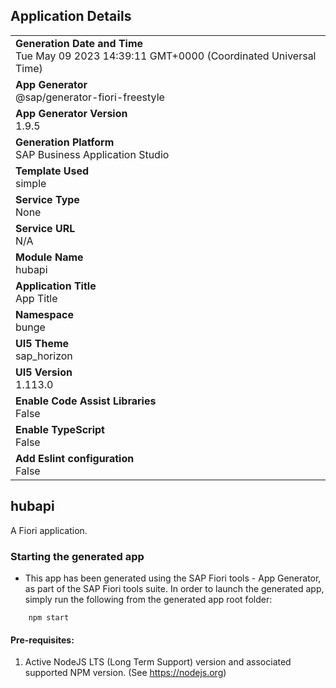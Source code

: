 ## Application Details
|               |
| ------------- |
|**Generation Date and Time**<br>Tue May 09 2023 14:39:11 GMT+0000 (Coordinated Universal Time)|
|**App Generator**<br>@sap/generator-fiori-freestyle|
|**App Generator Version**<br>1.9.5|
|**Generation Platform**<br>SAP Business Application Studio|
|**Template Used**<br>simple|
|**Service Type**<br>None|
|**Service URL**<br>N/A
|**Module Name**<br>hubapi|
|**Application Title**<br>App Title|
|**Namespace**<br>bunge|
|**UI5 Theme**<br>sap_horizon|
|**UI5 Version**<br>1.113.0|
|**Enable Code Assist Libraries**<br>False|
|**Enable TypeScript**<br>False|
|**Add Eslint configuration**<br>False|

## hubapi

A Fiori application.

### Starting the generated app

-   This app has been generated using the SAP Fiori tools - App Generator, as part of the SAP Fiori tools suite.  In order to launch the generated app, simply run the following from the generated app root folder:

```
    npm start
```

#### Pre-requisites:

1. Active NodeJS LTS (Long Term Support) version and associated supported NPM version.  (See https://nodejs.org)


